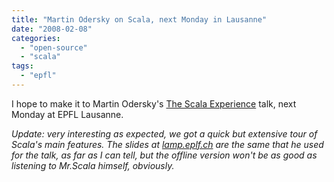```yaml
---
title: "Martin Odersky on Scala, next Monday in Lausanne"
date: "2008-02-08"
categories: 
  - "open-source"
  - "scala"
tags: 
  - "epfl"
---
```


I hope to make it to Martin Odersky's [The Scala Experience](http://www.epfl.ch/cgi-bin/memento/memento/view/pretty/submem=IC?entry=C405687015) talk, next Monday at EPFL Lausanne.

_Update: very interesting as expected, we got a quick but extensive tour of Scala's main features. The slides at [lamp.eplf.ch](http://lamp.epfl.ch/~odersky/talks/pppj07.pdf) are the same that he used for the talk, as far as I can tell, but the offline version won't be as good as listening to Mr.Scala himself, obviously._
